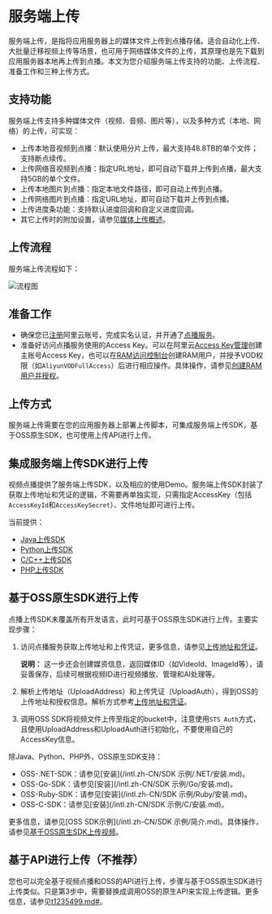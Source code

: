 # 服务端上传

服务端上传，是指将应用服务器上的媒体文件上传到点播存储。适合自动化上传、大批量迁移视频上传等场景，也可用于网络媒体文件的上传，其原理也是先下载到应用服务器本地再上传到点播。本文为您介绍服务端上传支持的功能、上传流程、准备工作和三种上传方式。

## 支持功能

服务端上传支持多种媒体文件（视频、音频、图片等），以及多种方式（本地、网络）的上传，可实现：

-   上传本地音视频到点播：默认使用分片上传，最大支持48.8TB的单个文件；支持断点续传。
-   上传网络音视频到点播：指定URL地址，即可自动下载并上传到点播，最大支持5GB的单个文件。
-   上传本地图片到点播：指定本地文件路径，即可自动上传到点播。
-   上传网络图片到点播：指定URL地址，即可自动下载并上传到点播。
-   上传进度条功能：支持默认进度回调和自定义进度回调。
-   其它上传时的附加设置，请参见[媒体上传概述](/intl.zh-CN/开发指南/媒体上传/概述.md)。

## 上传流程

服务端上传流程如下：

![流程图](https://static-aliyun-doc.oss-accelerate.aliyuncs.com/assets/img/zh-CN/1121564061/p179962.png)

## 准备工作

-   确保您已[注册](https://account.aliyun.com/register/register.htm?oauth_callback=https://vod.console.aliyun.com/&lang=zh)阿里云账号，完成实名认证，并开通了[点播服务](https://www.aliyun.com/product/vod)。
-   准备好访问点播服务使用的Access Key。可以在阿里云[Access Key管理](https://ak-console.aliyun.com/?spm=5176.doc57741.2.8.uLYY2M#/accesskey)创建主账号Access Key，也可以在[RAM访问控制台](https://ram.console.aliyun.com/?spm=5176.doc57741.2.2.fQnI2T#/user/list)创建RAM用户，并授予VOD权限（如`AliyunVODFullAccess`）后进行相应操作。具体操作，请参见[创建RAM用户并授权](/intl.zh-CN/开发指南/账号和授权/创建RAM用户并授权.md)。

## 上传方式

服务端上传需要在您的应用服务器上部署上传脚本，可集成服务端上传SDK，基于OSS原生SDK，也可使用上传API进行上传。

## 集成服务端上传SDK进行上传

视频点播提供了服务端上传SDK，以及相应的使用Demo。服务端上传SDK封装了获取上传地址和凭证的逻辑，不需要再单独实现，只需指定AccessKey（包括`AccessKeyId`和`AccessKeySecret`）、文件地址即可进行上传。

当前提供：

-   [Java上传SDK](/intl.zh-CN/上传SDK/服务端上传/Java上传SDK.md)
-   [Python上传SDK](/intl.zh-CN/上传SDK/服务端上传/Python上传SDK.md)
-   [C/C++上传SDK](/intl.zh-CN/上传SDK/服务端上传/C/C++上传SDK.md)
-   [PHP上传SDK](/intl.zh-CN/上传SDK/服务端上传/PHP上传SDK.md)

## 基于OSS原生SDK进行上传

点播上传SDK未覆盖所有开发语言，此时可基于OSS原生SDK进行上传。主要实现步骤：

1.  访问点播服务获取上传地址和上传凭证，更多信息，请参见[上传地址和凭证](/intl.zh-CN/开发指南/媒体上传/上传地址和凭证.md)。

    **说明：** 这一步还会创建媒资信息，返回媒体ID（如VideoId、ImageId等），请妥善保存，后续可根据视频ID进行视频播放、管理和AI处理等。

2.  解析上传地址（UploadAddress）和上传凭证（UploadAuth），得到OSS的上传地址和授权信息。解析方式参考[上传地址和凭证](/intl.zh-CN/开发指南/媒体上传/上传地址和凭证.md)。
3.  调用OSS SDK将视频文件上传至指定的bucket中，注意使用`STS Auth`方式，且使用UploadAddress和UploadAuth进行初始化，不要使用自己的AccessKey信息。

除Java、Python、PHP外，OSS原生SDK支持：

-   OSS-.NET-SDK：请参见[安装](/intl.zh-CN/SDK 示例/.NET/安装.md)。
-   OSS-Go-SDK：请参见[安装](/intl.zh-CN/SDK 示例/Go/安装.md)。
-   OSS-Ruby-SDK：请参见[安装](/intl.zh-CN/SDK 示例/Ruby/安装.md)。
-   OSS-C-SDK：请参见[安装](/intl.zh-CN/SDK 示例/C/安装.md)。

更多信息，请参见[OSS SDK示例](/intl.zh-CN/SDK 示例/简介.md)。具体操作，请参见[基于OSS原生SDK上传视频](/intl.zh-CN/最佳实践/基于OSS原生SDK上传视频.md)。

## 基于API进行上传（不推荐）

您也可以完全基于视频点播和OSS的API进行上传，步骤与基于OSS原生SDK进行上传类似。只是第3步中，需要替换成调用OSS的原生API来实现上传逻辑。更多信息，请参见[t1235499.md\#](/intl.zh-CN/服务端API/媒体上传/OSS文件上传.md)。

